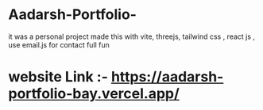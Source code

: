 # Aadarsh-Portfolio-
it was a personal project made this with vite, threejs, tailwind css , react js , use email.js for contact 
full fun 
# website Link :- https://aadarsh-portfolio-bay.vercel.app/
